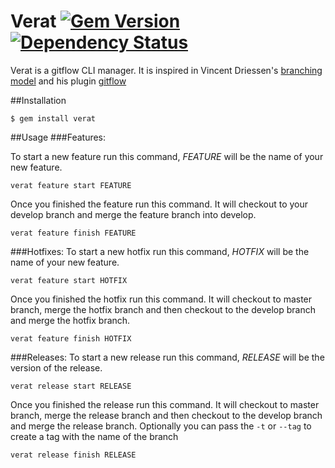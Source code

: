 Verat [![Gem Version](https://badge.fury.io/rb/verat.svg)](http://badge.fury.io/rb/verat) [![Dependency Status](https://gemnasium.com/adrrian17/verat.svg)](https://gemnasium.com/adrrian17/verat)
=====

Verat is a gitflow CLI manager. It is inspired in Vincent Driessen's [branching model](http://nvie.com/posts/a-successful-git-branching-model/) and his plugin [gitflow](https://github.com/nvie/gitflow)

##Installation
```
$ gem install verat
```

##Usage
###Features:

To start a new feature run this command, *FEATURE* will be the name of your new feature.
```
verat feature start FEATURE
```

Once you finished the feature run this command. It will checkout to your develop branch and merge the feature branch into develop.
```
verat feature finish FEATURE
```

###Hotfixes:
To start a new hotfix run this command, *HOTFIX* will be the name of your new feature.
```
verat feature start HOTFIX
```

Once you finished the hotfix run this command. It will checkout to master branch, merge the hotfix branch and then checkout to the develop branch and merge the hotfix branch.
```
verat feature finish HOTFIX
```

###Releases:
To start a new release run this command, *RELEASE* will be the version of the release.
```
verat release start RELEASE
```

Once you finished the release run this command. It will checkout to master branch, merge the release branch and then checkout to the develop branch and merge the release branch. Optionally you can pass the ```-t``` or ```--tag``` to create a tag with the name of the branch
```
verat release finish RELEASE
```
